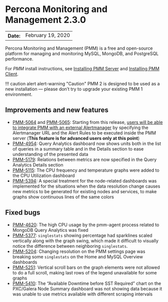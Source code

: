 # Percona Monitoring and Management 2.3.0

<table class="docutils field-list" frame="void" rules="none">
  <colgroup>
    <col class="field-name">
    <col class="field-body">
  </colgroup>
  <tbody valign="top">
    <tr class="field-odd field">
      <th class="field-name">Date:</th>
      <td class="field-body">February 19, 2020</td>
    </tr>
  </tbody>
</table>

Percona Monitoring and Management (PMM) is a free and open-source platform for managing and monitoring MySQL, MongoDB, and PostgreSQL performance.

For *PMM* install instructions, see [Installing PMM Server](../setting-up/server/index.md) and [Installing PMM Client](../setting-up/client/index.md).

!!! caution alert alert-warning "Caution"
    PMM 2 is designed to be used as a new installation — please don’t try to upgrade your existing PMM 1 environment.

## Improvements and new features

- [PMM-5064](https://jira.percona.com/browse/PMM-5064) and [PMM-5065](https://jira.percona.com/browse/PMM-5065): Starting from this release, [users will be able to integrate PMM with an external Alertmanager](../faq.md) by specifying the Alertmanager URL and the Alert Rules to be executed inside the PMM server (**This feature is for advanced users only at this point**)
- [PMM-4954](https://jira.percona.com/browse/PMM-4954): Query Analytics dashboard now shows units both in the list of queries in a summary table and in the Details section to ease understanding of the presented data
- [PMM-5179](https://jira.percona.com/browse/PMM-5179): Relations between metrics are now specified in the Query Analytics Details section
- [PMM-5115](https://jira.percona.com/browse/PMM-5115): The CPU frequency and temperature graphs were added to the CPU Utilization dashboard
- [PMM-5394](https://jira.percona.com/browse/PMM-5394): A special treatment for the node-related dashboards was implemented for the situations when the data resolution change causes new metrics to be generated for existing nodes and services, to make graphs show continuous lines of the same colors

## Fixed bugs

- [PMM-4620](https://jira.percona.com/browse/PMM-4620): The high CPU usage by the pmm-agent process related to MongoDB Query Analytics was fixed
- [PMM-5377](https://jira.percona.com/browse/PMM-5377):  `singlestats` showing percentage had sparklines scaled vertically along with the graph swing, which made it difficult to visually notice the difference between neighboring `singlestats`.
- [PMM-5204](https://jira.percona.com/browse/PMM-5204): Changing resolution on the PMM settings page was breaking some `singlestats` on the Home and MySQL Overview dashboards
- [PMM-5251](https://jira.percona.com/browse/PMM-5251): Vertical scroll bars on the graph elements were not allowed to do a full scroll, making last rows of the legend unavailable for some graphs
- [PMM-5410](https://jira.percona.com/browse/PMM-5410): The “Available Downtime before SST Required” chart on the PXC/Galera Node Summary dashboard was not showing data because it was unable to use metrics available with different scraping intervals
